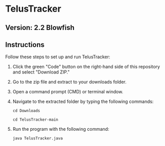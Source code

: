# TelusTracker 
## Version: 2.2 Blowfish
## Instructions

Follow these steps to set up and run TelusTracker:

1. Click the green "Code" button on the right-hand side of this repository and select "Download ZIP."

2. Go to the zip file and extract to your downloads folder.
   
4. Open a command prompt (CMD) or terminal window.

5. Navigate to the extracted folder by typing the following commands:

   ```cd Downloads```
   
   ```cd TelusTracker-main```

7. Run the program with the following command:
   
   ```java TelusTracker.java```